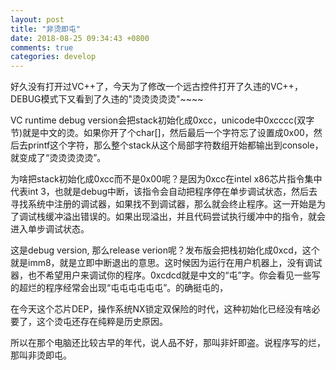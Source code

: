 ```yaml
---
layout: post
title: "非烫即屯"
date: 2018-08-25 09:34:43 +0800
comments: true
categories: develop
---
```


好久没有打开过VC++了，今天为了修改一个远古控件打开了久违的VC++，DEBUG模式下又看到了久违的"烫烫烫烫烫"~~~~

<!-- more -->

VC runtime debug version会把stack初始化成0xcc，unicode中0xcccc(双字节)就是中文的烫。如果你开了个char[]，然后最后一个字符忘了设置成0x00，然后去printf这个字符，那么整个stack从这个局部字符数组开始都输出到console，就变成了“烫烫烫烫烫”。

为啥把stack初始化成0xcc而不是0x00呢？是因为0xcc在intel x86芯片指令集中代表int 3，也就是debug中断，该指令会自动把程序停在单步调试状态，然后去寻找系统中注册的调试器，如果找不到调试器，那么就会终止程序。这一开始是为了调试栈缓冲溢出错误的。如果出现溢出，并且代码尝试执行缓冲中的指令，就会进入单步调试状态。

这是debug version, 那么release verion呢？发布版会把栈初始化成0xcd，这个就是imm8，就是立即中断退出的意思。这时候因为运行在用户机器上，没有调试器，也不希望用户来调试你的程序。0xcdcd就是中文的“屯”字。你会看见一些写的超烂的程序经常会出现“屯屯屯屯屯屯”。的确挺屯的，

在今天这个芯片DEP，操作系统NX锁定双保险的时代，这种初始化已经没有啥必要了，这个烫屯还存在纯粹是历史原因。

所以在那个电脑还比较古早的年代，说人品不好，那叫非奸即盗。说程序写的烂，那叫非烫即屯。
